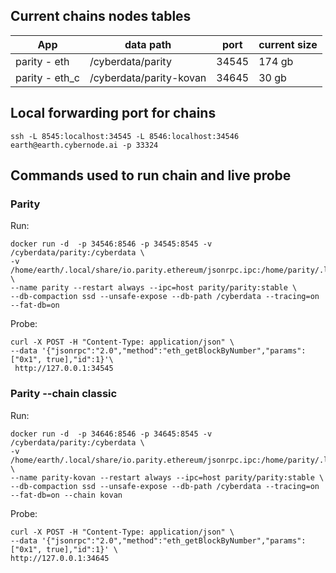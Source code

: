 

## Current chains nodes tables
| App              | data path                     |  port        |  current size |
| ---------------  | ----------------------------- | ------------ | ------------- |
| parity -   eth   | /cyberdata/parity             | 34545        | 174 gb        |
| parity -   eth_c | /cyberdata/parity-kovan       | 34645        |  30 gb        |


## Local forwarding port for chains

```
ssh -L 8545:localhost:34545 -L 8546:localhost:34546 earth@earth.cybernode.ai -p 33324
```

## Commands used to run chain and live probe

### Parity 
Run:
```
docker run -d  -p 34546:8546 -p 34545:8545 -v /cyberdata/parity:/cyberdata \
-v  /home/earth/.local/share/io.parity.ethereum/jsonrpc.ipc:/home/parity/.local/share/io.parity.ethereum/jsonrpc.ipc \
--name parity --restart always --ipc=host parity/parity:stable \
--db-compaction ssd --unsafe-expose --db-path /cyberdata --tracing=on --fat-db=on
```
Probe:
```
curl -X POST -H "Content-Type: application/json" \
--data '{"jsonrpc":"2.0","method":"eth_getBlockByNumber","params":["0x1", true],"id":1}'\
 http://127.0.0.1:34545
```

### Parity --chain classic
Run:
```
docker run -d  -p 34646:8546 -p 34645:8545 -v /cyberdata/parity:/cyberdata \
-v  /home/earth/.local/share/io.parity.ethereum/jsonrpc.ipc:/home/parity/.local/share/io.parity.ethereum/jsonrpc.ipc \
--name parity-kovan --restart always --ipc=host parity/parity:stable \
--db-compaction ssd --unsafe-expose --db-path /cyberdata --tracing=on --fat-db=on --chain kovan
```
Probe:
```
curl -X POST -H "Content-Type: application/json" \
--data '{"jsonrpc":"2.0","method":"eth_getBlockByNumber","params":["0x1", true],"id":1}' \
http://127.0.0.1:34645
```
